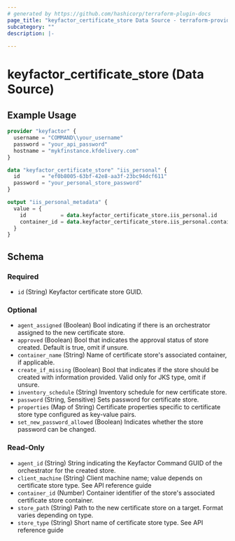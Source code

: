 ```yaml
---
# generated by https://github.com/hashicorp/terraform-plugin-docs
page_title: "keyfactor_certificate_store Data Source - terraform-provider-v2"
subcategory: ""
description: |-
  
---
```


# keyfactor_certificate_store (Data Source)



## Example Usage

```terraform
provider "keyfactor" {
  username = "COMMAND\\your_username"
  password = "your_api_password"
  hostname = "mykfinstance.kfdelivery.com"
}

data "keyfactor_certificate_store" "iis_personal" {
  id       = "ef0b8005-63bf-42e8-aa3f-23bc94dcf611"
  password = "your_personal_store_password"
}

output "iis_personal_metadata" {
  value = {
    id           = data.keyfactor_certificate_store.iis_personal.id
    container_id = data.keyfactor_certificate_store.iis_personal.container_id
  }
}
```

<!-- schema generated by tfplugindocs -->
## Schema

### Required

- `id` (String) Keyfactor certificate store GUID.

### Optional

- `agent_assigned` (Boolean) Bool indicating if there is an orchestrator assigned to the new certificate store.
- `approved` (Boolean) Bool that indicates the approval status of store created. Default is true, omit if unsure.
- `container_name` (String) Name of certificate store's associated container, if applicable.
- `create_if_missing` (Boolean) Bool that indicates if the store should be created with information provided. Valid only for JKS type, omit if unsure.
- `inventory_schedule` (String) Inventory schedule for new certificate store.
- `password` (String, Sensitive) Sets password for certificate store.
- `properties` (Map of String) Certificate properties specific to certificate store type configured as key-value pairs.
- `set_new_password_allowed` (Boolean) Indicates whether the store password can be changed.

### Read-Only

- `agent_id` (String) String indicating the Keyfactor Command GUID of the orchestrator for the created store.
- `client_machine` (String) Client machine name; value depends on certificate store type. See API reference guide
- `container_id` (Number) Container identifier of the store's associated certificate store container.
- `store_path` (String) Path to the new certificate store on a target. Format varies depending on type.
- `store_type` (String) Short name of certificate store type. See API reference guide


